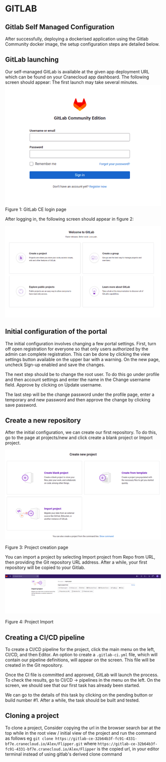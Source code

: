 # GITLAB

## Gitlab Self Managed Configuration
After successfully, deploying a dockerised application using the Gitlab Community docker image, the setup configuration steps are detailed below.


## GitLab launching
Our self-managed GitLab is available at the given app deployment URL which can be found on your Cranecloud app dashboard. The following screen should appear: The first launch may take several minutes.
 ![](../img/gitlab4.png)
 Figure 1: GitLab CE login page


After logging in, the following screen should appear in figure 2:

 ![](../img/gitlab3.png)

## Initial configuration of the portal

The initial configuration involves changing a few portal settings. First, turn off open registration for everyone so that only users authorized by the admin can complete registration. This can be done by clicking the view settings button available on the upper bar with a warning. On the new page, uncheck Sign-up enabled and save the changes.

The next step should be to change the root user. To do this go under profile and then account settings and enter the name in the Change username field. Approve by clicking on Update username.

The last step will be the change password under the profile page, enter a temporary and new password and then approve the change by clicking save password.

## Create a new repository

After the initial configuration, we can create our first repository. To do this, go to the page at projects/new and click create a blank project or Import project.

 ![](../img/gitlab2.png)

 Figure 3: Project creation page

You can import a project by selecting Import project from Repo from URL, then providing the Git repository URL address. After a while, your first repository will be copied to your Gitlab.

 ![](../img/gitlab1.png)

 Figure 4: Project Import

## Creating a CI/CD pipeline
To create a CI/CD pipeline for the project, click the main menu on the left, CI/CD, and then Editor. An option to create a `.gitlab-ci.yml` file, which will contain our pipeline definitions, will appear on the screen. This file will be created in the Git repository.

Once the CI file is committed and approved, GitLab will launch the process. To check the results, go to CI/CD -> pipelines in the menu on the left. On the screen, we should see that our first task has already been started.

We can go to the details of this task by clicking on the pending button or build number #1. After a while, the task should be built and tested.

## Cloning a project
To clone a project, Consider copying the url in the browser search bar at the top while in the root view / initial view of the project and run the command as follows eg `git clone https://gitlab-ce-32b64b3f-fc91-4331-bf7e.cranecloud.io/Alex/Flipper.git` where `https://gitlab-ce-32b64b3f-fc91-4331-bf7e.cranecloud.io/Alex/Flipper` is the copied url, in your editor terminal instead of using gitlab's derived clone command 
